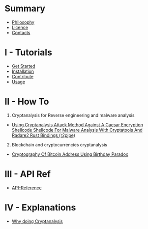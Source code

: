 # Summary

- [Philosophy](./philosophy.md)
- [Licence](./licence.md)
- [Contacts](./contact.md)

# I - Tutorials

- [Get Started](./chapter_1/1-get-started.md)
- [Installation](./chapter_1/2-installation.md)
- [Contribute](./chapter_1/3-contribute.md)
- [Usage](./chapter_1/4-usage.md)

# II - How To

1. Cryptanalysis for Reverse engineering and malware analysis

- [Using Cryptanalysis Attack Method Against A Caesar Encryption Shellcode Shellcode For Malware Analysis With Cryptatools And Radare2 Rust Bindings (r2pipe)](./chapter_2/1-caesar_shellcode_cryptanalysis_attack.md)

2. Blockchain and cryptocurrencies cryptanalysis

- [Cryptography Of Bitcoin Address Using Birthday Paradox](./chapter_2/Blockchain/1-Evaluating-bitcoin-wallet-collision-probability.md)

# III - API Ref

- [API-Reference](./chapter_3/api-ref.md)

# IV - Explanations

- [Why doing Cryptanalysis](./chapter_4/1-goals-of-cryptanalysis.md)


